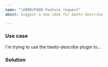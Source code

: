 ```yaml
---
name: "\U0001F680 Feature request"
about: Suggest a new idea for beets-describe

---
```


### Use case

I'm trying to use the beets-describe plugin to...


### Solution
<!--
Do you have a proposal for how it should work?

Try to be as specific as possible in describing your idea.
Don't worry if it is not tech-talk. Just dream.
-->

